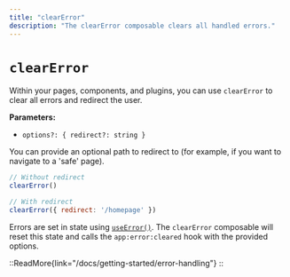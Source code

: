 ```yaml
---
title: "clearError"
description: "The clearError composable clears all handled errors."
---
```


# `clearError`

Within your pages, components, and plugins, you can use `clearError` to clear all errors and redirect the user.

**Parameters:**

- `options?: { redirect?: string }`

You can provide an optional path to redirect to (for example, if you want to navigate to a 'safe' page).

```js
// Without redirect
clearError()

// With redirect
clearError({ redirect: '/homepage' })
```

Errors are set in state using [`useError()`](/api/composables/use-error). The `clearError` composable will reset this state and calls the `app:error:cleared` hook with the provided options.

::ReadMore{link="/docs/getting-started/error-handling"}
::

